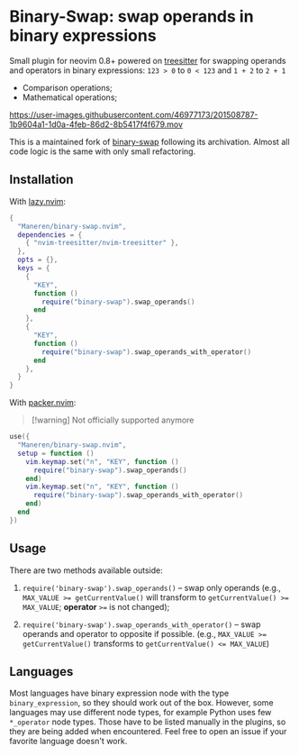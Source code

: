 # Binary-Swap: swap operands in binary expressions

Small plugin for neovim 0.8+ powered on [treesitter](https://github.com/nvim-treesitter/nvim-treesitter)
for swapping operands and operators in binary expressions:
`123 > 0` to `0 < 123` and `1 + 2` to `2 + 1`

- Comparison operations;
- Mathematical operations;

<https://user-images.githubusercontent.com/46977173/201508787-1b9604a1-1d0a-4feb-86d2-8b5417f4f679.mov>

This is a maintained fork of
[binary-swap](https://github.com/Wansmer/binary-swap.nvim) following its
archivation. Almost all code logic is the same with only small refactoring.

## Installation

With [lazy.nvim](https://github.com/folke/lazy.nvim):

```lua
{
  "Maneren/binary-swap.nvim",
  dependencies = {
    { "nvim-treesitter/nvim-treesitter" },
  },
  opts = {},
  keys = {
    {
      "KEY",
      function ()
        require("binary-swap").swap_operands()
      end
    },
    {
      "KEY",
      function ()
        require("binary-swap").swap_operands_with_operator()
      end
    },
  }
}
```

With [packer.nvim](https://github.com/wbthomason/packer.nvim):

> [!warning] Not officially supported anymore

```lua
use({
  "Maneren/binary-swap.nvim",
  setup = function ()
    vim.keymap.set("n", "KEY", function ()
      require("binary-swap").swap_operands()
    end)
    vim.keymap.set("n", "KEY", function ()
      require("binary-swap").swap_operands_with_operator()
    end)
  end
})
```

## Usage

There are two methods available outside:

1. `require('binary-swap').swap_operands()` – swap only operands
   (e.g., `MAX_VALUE >= getCurrentValue()` will transform to
   `getCurrentValue() >= MAX_VALUE`; **operator** `>=` is not changed);

2. `require('binary-swap').swap_operands_with_operator()` – swap operands and
   operator to opposite if possible. (e.g., `MAX_VALUE >= getCurrentValue()`
   transforms to `getCurrentValue() <= MAX_VALUE`)

## Languages

Most languages have binary expression node with the type `binary_expression`, so
they should work out of the box. However, some languages may use different
node types, for example Python uses few `*_operator` node types. Those have to
be listed manually in the plugins, so they are being added when encountered.
Feel free to open an issue if your favorite language doesn't work.

